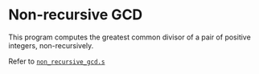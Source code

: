 # Non-recursive GCD

This program computes the greatest common divisor of a pair of positive integers, non-recursively.

Refer to [`non_recursive_gcd.s`](non_recursive_gcd.s)

